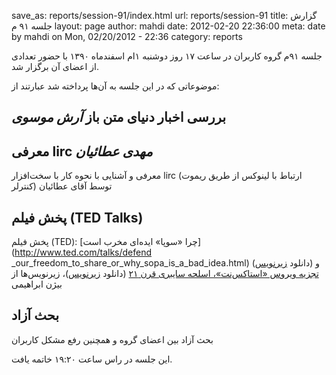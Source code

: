 save_as: reports/session-91/index.html
url: reports/session-91
title: گزارش جلسه ۹۱ م
layout: page
author: mahdi
date: 2012-02-20 22:36:00
meta: date by mahdi on Mon, 02/20/2012 - 22:36
category: reports

جلسه ۹۱م گروه کاربران در ساعت ۱۷ روز دوشنبه ۱‌ام اسفندماه ۱۳۹۰ با حضور تعدادی
از اعضای آن برگزار شد.  


<!--more-->



موضوعاتی که در این جلسه به آن‌ها پرداخته شد عبارتند از:  
## بررسی اخبار دنیای متن باز *آرش موسوی*
## معرفی lirc *مهدی عطائیان*
معرفی و آشنایی با نحوه کار با سخت‌افزار lirc (ارتباط با لینوکس از طریق
ریموت کنترلر) توسط آقای عطائیان  

## پخش فیلم (TED Talks)
پخش فیلم (TED): [چرا «سوپا» ایده‌ای مخرب است](http://www.ted.com/talks/defend
_our_freedom_to_share_or_why_sopa_is_a_bad_idea.html) (دانلود
[زیرنویس](http://s000.tinyupload.com/index.php?file_id=25856182827079194329))
و[ تجزیه ویروس «استاکس‌نت»، اسلحه سایبری قرن ۲۱](http://www.ted.com/talks/ralph_langner_cracking_stuxnet_a_21st_century_cyberweapon.html) (دانلود
[زیرنویس](http://s000.tinyupload.com/index.php?file_id=79417746894112542721))،
زیرنویس‌ها از بیژن ابراهیمی  

## بحث آزاد
بحث آزاد بین اعضای گروه و همچنین رفع مشکل کاربران  

این جلسه در راس ساعت ۱۹:۲۰ خاتمه یافت.
